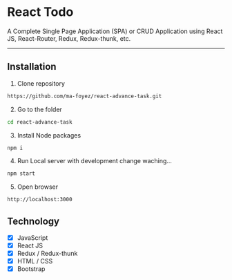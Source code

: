 # React Todo
A Complete Single Page Application (SPA) or CRUD Application using React JS, React-Router, Redux, Redux-thunk, etc. 

---

## Installation

1. Clone repository

```bash
https://github.com/ma-foyez/react-advance-task.git
```

2. Go to the folder

```bash
cd react-advance-task
```

3. Install Node packages

```bash
npm i
```

4. Run Local server with development change waching...

```bash
npm start
```

5. Open browser

```bash
http://localhost:3000
```

## Technology
  - [x]  JavaScript
  - [x]  React JS 
  - [x]  Redux / Redux-thunk 
  - [x]  HTML / CSS
  - [x]  Bootstrap